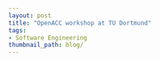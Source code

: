 ```yaml
---
layout: post
title: "OpenACC workshop at TU Dortmund"
tags:
- Software Engineering
thumbnail_path: blog/
---
```

